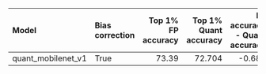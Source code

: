| Model              | Bias correction   |   Top 1% FP accuracy |   Top 1% Quant accuracy |   FP accuracy - Quant accuracy |   Quant accuracy / FP accuracy |   Calibration size |   Calibration batch size | Torch version   | Brevitas version                |
|:-------------------|:------------------|---------------------:|------------------------:|-------------------------------:|-------------------------------:|-------------------:|-------------------------:|:----------------|:--------------------------------|
| quant_mobilenet_v1 | True              |                73.39 |                  72.704 |                         -0.686 |                          0.991 |               1000 |                       64 | 1.13.1          | 0.8.1.dev98+ge2bdfc04.d20230412 |
